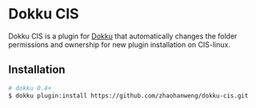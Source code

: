 # Dokku CIS

Dokku CIS is a plugin for [Dokku](https://github.com/progrium/dokku) that automatically changes the folder permissions and ownership for new plugin installation on CIS-linux.

## Installation

```sh
# dokku 0.4+
$ dokku plugin:install https://github.com/zhaohanweng/dokku-cis.git
```
